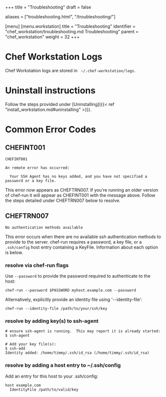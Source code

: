 +++
title = "Troubleshooting"
draft = false

aliases = ["troubleshooting.html", "/troubleshooting/"]

[menu]
  [menu.workstation]
    title = "Troubleshooting"
    identifier = "chef_workstation/troubleshooting.md Troubleshooting"
    parent = "chef_workstation"
    weight = 32
+++

Chef Workstation Logs
=====================

Chef Workstation logs are stored in ` ~/.chef-workstation/logs`.

Uninstall instructions
=====================

Follow the steps provided under [Uninstalling]({{< ref "install_workstation.md#uninstalling" >}}).

Common Error Codes
==================

CHEFINT001
----------

```
CHEFINT001

An remote error has occurred:

  Your SSH Agent has no keys added, and you have not specified a password or a key file.
```


This error now appears as CHEFTRN007.  If you're running an older version of chef-run
it will appear as CHEFINT001 with the message above.  Follow the steps detailed under
CHEFTRN007 below to resolve.

CHEFTRN007
----------

`No authentication methods available`

This error occurs when there are no available ssh authentication methods to provide to the server.
chef-run requires a password, a key file, or a `.ssh/config` host entry containing a KeyFile.
Information about each option is below.

### resolve via chef-run flags

Use `--password` to provide the password required to authenticate to the host:

```
chef-run --password $PASSWORD myhost.example.com --password
```

Alternatively, explicitly provide an identity file using '--identity-file':

```
chef-run --identity-file /path/to/your/ssh/key
```

### resolve by adding key(s) to ssh-agent
```
# ensure ssh-agent is running.  This may report it is already started:
$ ssh-agent

# Add your key file(s):
$ ssh-add
Identity added: /home/timmy/.ssh/id_rsa (/home/timmy/.ssh/id_rsa)
```

### resolve by adding a host entry to ~/.ssh/config

Add an entry for this host to your .ssh/config:

```
host example.com
  IdentityFile /path/to/valid/key
```
